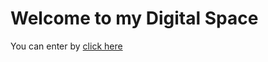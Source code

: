 # Welcome to my Digital Space

You can enter by [click here](https://dfer07.github.io/Dfer07.github.io./)
